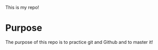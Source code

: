 This is my repo!

# Purpose

The purpose of this repo is to practice git and  Github 
and to master it!
